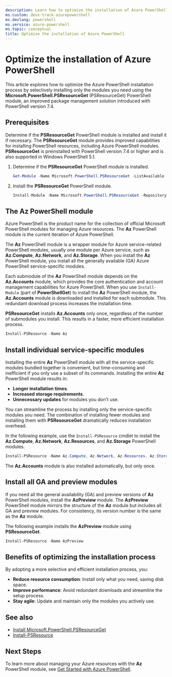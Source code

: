```yaml
---
description: Learn how to optimize the installation of Azure PowerShell using PSResourceGet and install only the modules you need.
ms.custom: devx-track-azurepowershell
ms.devlang: powershell
ms.service: azure-powershell
ms.topic: conceptual
title: Optimize the installation of Azure PowerShell
---
```


# Optimize the installation of Azure PowerShell

This article explores how to optimize the Azure PowerShell installation process by selectively
installing only the modules you need using the **Microsoft.PowerShell.PSResourceGet**
(PSResourceGet) PowerShell module, an improved package management solution introduced with
PowerShell version 7.4.

## Prerequisites

Determine if the **PSResourceGet** PowerShell module is installed and install it if necessary. The
**PSResourceGet** module provides improved capabilities for installing PowerShell resources,
including Azure PowerShell modules. **PSResourceGet** is preinstalled with PowerShell version 7.4 or
higher and is also supported in Windows PowerShell 5.1.

1. Determine if the **PSResourceGet** PowerShell module is installed.

   ```powershell
   Get-Module -Name Microsoft.PowerShell.PSResourceGet -ListAvailable
   ```

1. Install the **PSResourceGet** PowerShell module.

   ```powershell
   Install-Module -Name Microsoft.PowerShell.PSResourceGet -Repository PSGallery
   ```

## The Az PowerShell module

Azure PowerShell is the product name for the collection of official Microsoft PowerShell modules for
managing Azure resources. The **Az** PowerShell module is the current iteration of Azure PowerShell.

The **Az** PowerShell module is a wrapper module for Azure service-related PowerShell modules,
usually one module per Azure service, such as **Az.Compute**, **Az.Network**, and **Az.Storage**.
When you install the **Az** PowerShell module, you install all the generally available (GA) Azure
PowerShell service-specific modules.

Each submodule of the **Az** PowerShell module depends on the **Az.Accounts** module, which provides
the core authentication and account management capabilities for Azure PowerShell. When you use
`Install-Module` (part of **PowerShellGet**) to install the **Az** PowerShell module, the
**Az.Accounts** module is downloaded and installed for each submodule. This redundant download
process increases the installation time.

**PSResourceGet** installs **Az.Accounts** only once, regardless of the number of submodules you
install. This results in a faster, more efficient installation process.

```powershell
Install-PSResource -Name Az
```

## Install individual service-specific modules

Installing the entire **Az** PowerShell module with all the service-specific modules bundled
together is convenient, but time-consuming and inefficient if you only use a subset of its commands.
Installing the entire **Az** PowerShell module results in:

- **Longer installation times**.
- **Increased storage requirements**.
- **Unnecessary updates** for modules you don't use.

You can streamline the process by installing only the service-specific modules you need. The
combination of installing fewer modules and installing them with **PSResourceGet** dramatically
reduces installation overhead.

In the following example, use the `Install-PSResource` cmdlet to install the **Az.Compute**,
**Az.Network**, **Az.Resources**, and **Az.Storage** PowerShell modules.

```powershell
Install-PSResource -Name Az.Compute, Az.Network, Az.Resources, Az.Storage
```

The **Az.Accounts** module is also installed automatically, but only once.

## Install all GA and preview modules

If you need all the general availability (GA) and preview versions of **Az** PowerShell modules,
install the **AzPreview** module. The **AzPreview** PowerShell module mirrors the structure of the
**Az** module but includes all GA and preview modules. For consistency, its version number is the
same as the **Az** module.

The following example installs the **AzPreview** module using **PSResourceGet**.

```powershell
Install-PSResource -Name AzPreview
```

## Benefits of optimizing the installation process

By adopting a more selective and efficient installation process, you:

- **Reduce resource consumption**: Install only what you need, saving disk space.
- **Improve performance**: Avoid redundant downloads and streamline the setup process.
- **Stay agile**: Update and maintain only the modules you actively use.

## See also

- [Install Microsoft.PowerShell.PSResourceGet][install-psresourceget]
- [Install-PSResource][install-psresource]

## Next Steps

To learn more about managing your Azure resources with the **Az** PowerShell module, see
[Get Started with Azure PowerShell][get-started-azps].

<!-- link references -->
[install-psresourceget]: /powershell/gallery/powershellget/install-powershellget#install-microsoftpowershellpsresourceget
[install-psresource]: /powershell/module/microsoft.powershell.psresourceget/install-psresource
[get-started-azps]: get-started-azureps.md
